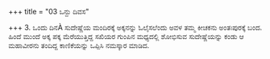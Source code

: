 +++
title = "03 ಒನ್ದು ದಿವಸ"

+++
3. ಒಂದು ದಿನÀ ಸುದೇಷ್ಣೆಯ ಮಂದಿರಕ್ಕೆ ಅಕ್ಕನನ್ನು ಓಲೈಸಲೆಂದು ಅವಳ ತಮ್ಮ ಕೀಚಕನು ಅಂತಃಪುರಕ್ಕೆ ಬಂದ.  ಹಿಂದೆ ಮುಂದೆ ಅಕ್ಕ ಪಕ್ಕ ಮೆರೆಯುತ್ತಿದ್ದ ಸಖಿಯರ ಗುಂಪಿನ ಮಧ್ಯದಲ್ಲಿ ಶೋಭಿಸುವ ಸುದೇಷ್ಣೆಯನ್ನು ಕಂಡು ಆ ಮಹಾವೀರನು ತಂದಿದ್ದ ಕಾಣಿಕೆಯನ್ನು ಒಪ್ಪಿಸಿ ನಮಸ್ಕಾರ ಮಾಡಿದ.